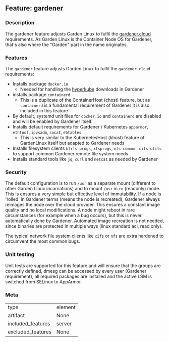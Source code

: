 ## Feature: gardener
### Description
The gardener feature adjusts Garden Linux to fulfil the [gardener.cloud](https://gardener.cloud) requirements.
As Garden Linux is the Container Node OS for Gardener, that's also where the "Garden" part in the name originates.

### Features
The `gardener` feature adjusts Garden Linux to fulfil the `gardener.cloud` requirements:
- Installs package `docker.io`
  - Needed for handling the [hyperkube](https://github.com/gardener/hyperkube) downloads in Gardener
- installs package `containerd`
  - This is a duplicate of the ContainerHost (chost) feature, but as `containerd` is a fundamental requirement of Gardener it is also included in this feature
- By default, systemd unit files for `docker.io` and `containerd` are disabled and will be enabled by Gardener itself.
- Installs default requirements for Gardener / Kubernetes `apparmor`, `ethtool`, `ipvsadm`, `socat`, `ebtables`
  - This is very similar to the KubernetesHost (khost) feature of GardenLinux itself but adapted to Gardener needs
- Installs filesystem clients `btrfs-progs`, `xfsprogs`, `nfs-common`, `cifs-utils` to support common Gardener remote file system needs
- Installs standard tools like `jq`, `curl` and `netcat` as needed by Gardener

### Security
The default configuration is to run `/usr` as a separate mount (different to other Garden Linux incarnations) and to mount `/usr` in `ro` (readonly) mode.
This is ensures a very simple but effective level of immutability.
If a node is 'rolled' in Gardener terms (means the node is recreated), Gardener always reimages the node over the cloud provider.
This ensures a constant image quality and no local modifications.
A node might reboot in rare circumstances (for example when a bug occurs), but this is never automatically done by Gardener.
Automated image recreation is not needed, since binaries are protected in multiple ways (linux standard acl, read only).

The typical network file system clients like `cifs` or `nfs` are extra hardened to circumvent the most common bugs.

### Unit testing
Unit tests are supported for this feature and will ensure that the groups are correctly defined, dmesg can be accessed by every user (Gardener requirement), all required packages are installed and the active LSM is switched from SELinux to AppArmor.

### Meta
|||
|---|---|
|type|element|
|artifact|None|
|included_features|server|
|excluded_features|None|
